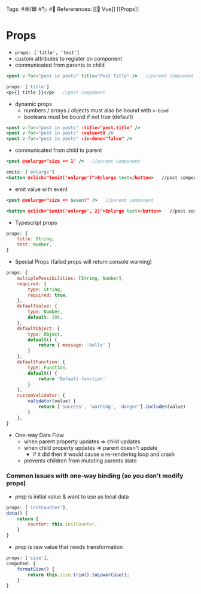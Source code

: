 Tags:  #🕸️/🟦 #🏷️ #📜️ 
Refererences: [[💚 Vue]] [[Props]]

# Props

-   `props: ['title', 'test']`
-   custom attributes to register on component
-   communicated from parents to child
```jsx
<post v-for="post in posts" title="Post Title" />   //parent component

props: ['title']
<p>{{ title }}</p>   //post component
```

-   dynamic props
    -   numbers / arrays / objects must also be bound with `v-bind`
    -   booleans must be bound if not true (default)
```jsx
<post v-for="post in posts" :title="post.title" />
<post v-for="post in posts" :value=50 />
<post v-for="post in posts" :is-done="false" />
```

-   communicated from child to parent
```jsx
<post @enlarge="size += 1" />   //parent component

emits: ['enlarge']
<button @click="$emit('enlarge')">Enlarge text</button>   //post component
```

-   emit value with event
```jsx
<post @enlarge="size += $event" />   //parent component

<button @click="$emit('enlarge', 2)">Enlarge text</button>   //post component
```

-   Typescript props
```jsx
props: {
	title: String,
	test: Number,
}
```

-   Special Props (failed props will return console warning)
```jsx
props: {
	multiplePossibilities: [String, Number],
	required: {
		type: String,
		required: true,
	},
	defaultValue: {
		type: Number,
		default: 100,
	},
	defaultObject: {
		type: Object,
		default() {
			return { message: 'Hello' }
		}
	},
	defaultFunction: {
		type: Function,
		default() {
			return 'Default function'
		}
	},
	customValidator: {
		validator(value) {
			return ['success', 'warning', 'danger'].includes(value)
		}
	},
}
```

-   One-way Data Flow
    -   when parent property updates ⇒ child updates
    -   when child property updates ⇒ parent doesn't update
        -   if it did then it would cause a re-rendering loop and crash
    -   prevents children from mutating parents state

### Common issues with one-way binding (so you don't modify props)

 - prop is initial value & want to use as local data
```jsx
props: ['initCounter'],
data() {
	return {
		counter: this.initCounter,
	}
}
```

 -  prop is raw value that needs transformation
```jsx
props: ['size'],
computed: {
	formatSize() {
		return this.size.trim().toLowerCase();
	}
}
```